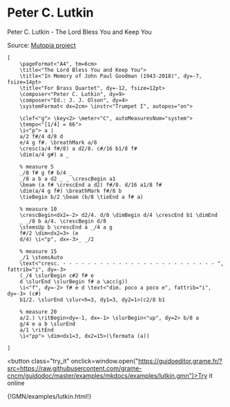 
# Peter C. Lutkin

Peter C. Lutkin - The Lord Bless You and Keep You

Source: [Mutopia project](https://www.mutopiaproject.org/ftp/LutkinPC/TheLordBlessYou/brass-quartet/brass-quartet-a4.pdf)

~~~~~~
[
	\pageFormat<"A4", tm=6cm>
	\title<"The Lord Bless You and Keep You">
	\title<"In Memory of John Paul Goodman (1943-2018)", dy=-7, fsize=14pt>
	\title<"For Brass Quartet", dy=-12, fsize=12pt>
	\composer<"Peter C. Lutkin", dy=9>
	\composer<"Ed.: J. J. Olson", dy=4>
	\systemFormat< dx=2cm> \instr<"Trumpet I", autopos="on">

	\clef<"g"> \key<2> \meter<"C", autoMeasuresNum="system">
	\tempo<"[1/4] = 66">
	\i<"p"> a |
	a/2 f#/4 d/8 d 
	e/4 g f#. \breathMark a/8 
	\cresc(a/4 f#/8) a d2/8. c#/16 b1/8 f#
	\dim(a/4 g#) a _

	% measure 5
	_/8 f# g f# b/4 _
	_/8 a b a d2 _ _ \crescBegin a1
	\beam (a f# \crescEnd a d2) f#/8. d/16 a1/8 f#
	\dim(a/4 g f#) \breathMark f#/8 b
	\tieBegin b/2 \beam (b/8 \tieEnd a f# a)

	% measure 10
	\crescBegin<dx2=-2> d2/4. d/8 \dimBegin d/4 \crescEnd b1 \dimEnd
	_ _/8 b a/4. \crescBegin d/8
	\stemsUp b \crescEnd a _/4 a g 
	f#/2 \dim<dx2=3> (e
	d/4) \i<"p", dx=-3>_ _/2

	% measure 15
	_/1 \stemsAuto
	\text<"cresc. - - - - - - - - - - - - - - - - - - - - - - - - - ", fattrib="i", dy=-3> 
	(_/4 \slurBegin c#2 f# e
	d \slurEnd \slurBegin f# a \acc(g))
	\i<"f", dy=-2> f# e d \text<"dim. poco a poco e", fattrib="i", dy=-3> (c#) 
	b1/2. \slurEnd \slur<h=3, dy1=3, dy2=1>(c2/8 b1

	% measure 20
	a/2.) \ritBegin<dy=-1, dx=-1> \slurBegin<"up", dy=2> b/8 a
	g/4 e a b \slurEnd 
	a/1 \ritEnd 
	\i<"pp"> \dim<dx1=3, dx2=15>(\fermata (a))

]
~~~~~~


<button class="try_it" onclick=window.open("https://guidoeditor.grame.fr/?src=https://raw.githubusercontent.com/grame-cncm/guidodoc/master/examples/mkdocs/examples/lutkin.gmn")>Try it online</button>

{!GMN/examples/lutkin.html!}

